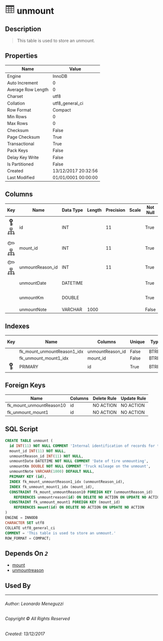 

# ![logo](Images/table.svg) unmount

## <a name="#Description"></a>Description
> This table is used to store an unmount.
## <a name="#Properties"></a>Properties
|Name|Value|
|---|---|
|Engine|InnoDB|
|Auto Increment|0|
|Average Row Length|0|
|Charset|utf8|
|Collation|utf8_general_ci|
|Row Format|Compact|
|Min Rows|0|
|Max Rows|0|
|Checksum|False|
|Page Checksum|True|
|Transactional|True|
|Pack Keys|False|
|Delay Key Write|False|
|Is Partitioned|False|
|Created|13/12/2017 20:32:56|
|Last Modified|01/01/0001 00:00:00|


## <a name="#Columns"></a>Columns
|Key|Name|Data Type|Length|Precision|Scale|Not Null|Auto Increment|Default|Virtual|Unsigned|Zerofill|Binary|Description
|---|---|---|---|---|---|---|---|---|---|---|---|---|---
|[![Primary Key PRIMARY](Images/primarykey.svg)](#Indexes)[![Indexes PRIMARY](Images/index.svg)](#Indexes)|id|INT||11||True|False||False|False|False|False|Internal identification of records for this table|
|[![Foreign Keys fk_unmount_mount1: ](Images/foreignkey.svg)](#ForeignKeys)[![Indexes fk_unmount_mount1_idx](Images/index.svg)](#Indexes)|mount_id|INT||11||True|False||False|False|False|False||
|[![Foreign Keys fk_mount_unmountReason10: ](Images/foreignkey.svg)](#ForeignKeys)[![Indexes fk_mount_unmountReason1_idx](Images/index.svg)](#Indexes)|unmountReason_id|INT||11||True|False||False|False|False|False||
||unmountDate|DATETIME||||True|False||False|False|False|False|Date of tire unmounting|
||unmountKm|DOUBLE||||True|False||False|False|False|False|Truck mileage on the unmount|
||unmountNote|VARCHAR|1000|||False|False|NULL|False|False|False|False||

## <a name="#Indexes"></a>Indexes
|Key|Name|Columns|Unique|Type|Key Lengths
|---|---|---|---|---|---
||fk_mount_unmountReason1_idx|unmountReason_id|False|BTREE||
||fk_unmount_mount1_idx|mount_id|False|BTREE||
|[![Primary Key PRIMARY](Images/primarykey.svg)](#Indexes)|PRIMARY|id|True|BTREE||

## <a name="#ForeignKeys"></a>Foreign Keys
|Name|Columns|Delete Rule|Update Rule
|---|---|---|---
|fk_mount_unmountReason10|id|NO ACTION|NO ACTION|
|fk_unmount_mount1|id|NO ACTION|NO ACTION|

## <a name="#SqlScript"></a>SQL Script
```SQL
CREATE TABLE unmount (
  id INT(11) NOT NULL COMMENT 'Internal identification of records for this table',
  mount_id INT(11) NOT NULL,
  unmountReason_id INT(11) NOT NULL,
  unmountDate DATETIME NOT NULL COMMENT 'Date of tire unmounting',
  unmountKm DOUBLE NOT NULL COMMENT 'Truck mileage on the unmount',
  unmountNote VARCHAR(1000) DEFAULT NULL,
  PRIMARY KEY (id),
  INDEX fk_mount_unmountReason1_idx (unmountReason_id),
  INDEX fk_unmount_mount1_idx (mount_id),
  CONSTRAINT fk_mount_unmountReason10 FOREIGN KEY (unmountReason_id)
    REFERENCES unmountreason(id) ON DELETE NO ACTION ON UPDATE NO ACTION,
  CONSTRAINT fk_unmount_mount1 FOREIGN KEY (mount_id)
    REFERENCES mount(id) ON DELETE NO ACTION ON UPDATE NO ACTION
)
ENGINE = INNODB
CHARACTER SET utf8
COLLATE utf8_general_ci
COMMENT = 'This table is used to store an unmount.'
ROW_FORMAT = COMPACT;
```

## <a name="#DependsOn"></a>Depends On _`2`_
- [mount](mount.md)
- [unmountreason](unmountreason.md)


## <a name="#UsedBy"></a>Used By


___
###### Author: Leonardo Meneguzzi
###### Copyright © All Rights Reserved
###### Created: 13/12/2017
